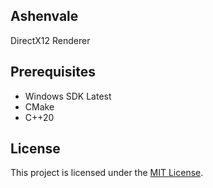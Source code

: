 ## Ashenvale

DirectX12 Renderer

## Prerequisites
- Windows SDK Latest
- CMake
- C++20

## License
This project is licensed under the [MIT License](LICENSE).